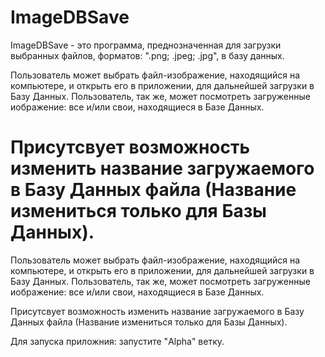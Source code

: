 # ImageDBSave
ImageDBSave - это программа, преднозначенная для загрузки выбранных файлов, форматов: ".png; .jpeg; .jpg", в базу данных.

Пользователь может выбрать файл-изображение, находящийся на компьютере, и открыть его в приложении, для дальнейшей загрузки в Базу Данных. Пользователь, так же, может посмотреть загруженные иображение: все и/или свои, находящиеся в Базе Данных.

Присутсвует возможность изменить название загружаемого в Базу Данных файла (Название измениться только для Базы Данных).
=======
Пользователь может выбрать файл-изображение, находящийся на компьютере, и открыть его в приложении, для дальнейшей загрузки
в Базу Данных. Пользователь, так же, может посмотреть загруженные иображение: все и/или свои, находящиеся в
Базе Данных.

Присутсвует возможность изменить название загружаемого в Базу Данных файла (Название измениться только для Базы Данных).

Для запуска приложния: запустите "Alpha" ветку.
